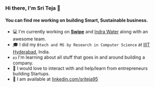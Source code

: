 ### Hi there, I'm Sri Teja 👋

#### You can find me working on building Smart, Sustainable business.

- :computer: I'm currently working on [**Swipe**](https://getswipe.in) and [Indra Water](http://www.indrawater.com) along with an awesome team. 
- :mortar_board: I did my `Btech and MS by Research in Computer Science` at [IIIT Hyderabad](http://www.iiit.ac.in), India.
- :dollar: I'm learning about all stuff that goes in and around building a company.
- :raised_hands: I would love to interact with and help/learn from entrepreneurs building Startups.
- :email: I am available at [linkedin.com/sriteja95](https://linkedin.com/profile/sriteja95)
